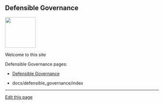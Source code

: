 ## Defensible Governance

<img src="/assets/defensible-governance/defensible-governance-logo.jpg" width="100"/>

Welcome to this site 

Defensible Governance pages:

- [Defensible Governance](docs/defensible_governance/index)

- docs/defensible_governance/index

---
[Edit this page](https://github.com/the-cyber-boardroom/cbr-custom--defensible-governance/edit/dev/cbr__defensible_governance/custom/cbr_content/en/web-site/home-page.md)

